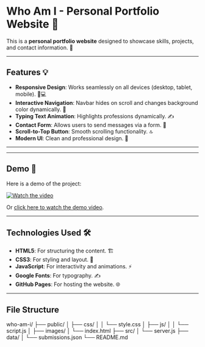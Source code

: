# Who Am I - Personal Portfolio Website 🚀

This is a **personal portfolio website** designed to showcase skills, projects, and contact information. 🌟

---

## Features 💡

- **Responsive Design**: Works seamlessly on all devices (desktop, tablet, mobile). 📱💻
- **Interactive Navigation**: Navbar hides on scroll and changes background color dynamically. 🧭
- **Typing Text Animation**: Highlights professions dynamically. ✍️
- **Contact Form**: Allows users to send messages via a form. 📩
- **Scroll-to-Top Button**: Smooth scrolling functionality. 🔝
- **Modern UI**: Clean and professional design. 🎨

---



---

## Demo 🎥

Here is a demo of the project:

[![Watch the video](https://i.vimeocdn.com/video/1072998860_640.jpg)](https://vimeo.com/1072998860?share=copy)

Or [click here to watch the demo video](https://vimeo.com/1072998860?share=copy).

---

## Technologies Used 🛠️

- **HTML5**: For structuring the content. 🏗️
- **CSS3**: For styling and layout. 🎨
- **JavaScript**: For interactivity and animations. ⚡
- **Google Fonts**: For typography. ✍️
- **GitHub Pages**: For hosting the website. 🌐


---

## File Structure

who-am-i/
├── public/
│   ├── css/
│   │   └── style.css
│   ├── js/
│   │   └── script.js
│   ├── images/
│   └── index.html
├── src/
│   └── server.js
├── data/
│   └── submissions.json
└── README.md
